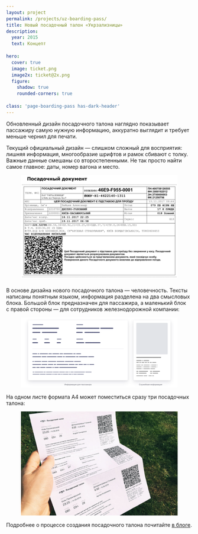 ```yaml
---
layout: project
permalink: /projects/uz-boarding-pass/
title: Новый посадочный талон «Укрзализницы»
description:
  year: 2015
  text: Концепт

hero:
  cover: true
  image: ticket.png
  image2x: ticket@2x.png
  figure:
    shadow: true
    rounded-corners: true

class: 'page-boarding-pass has-dark-header'
---
```


Обновленный дизайн посадочного талона наглядно показывает пассажиру самую нужную информацию, аккуратно выглядит и требует меньше чернил для печати.

Текущий официальный дизайн — слишком сложный для восприятия: лишняя информация, многообразие шрифтов и рамок сбивают с толку. Важные данные смешаны со второстепенными. Не так просто найти самое главное: даты, номер вагона и место.

<figure style="margin-bottom: 1.5em;">
  <img src="/i/projects/uz-boarding-pass/pass-current.png" srcset="/i/projects/uz-boarding-pass/pass-current@2x.png 2x" alt="Посадочный талон «Укрзализницы»">
</figure>

В основе дизайна нового посадочного талона — человечность. Тексты написаны понятным языком, информация разделена на два смысловых блока. Большой блок предназначен для пассажира, а маленький блок с правой стороны — для сотрудников железнодорожной компании:

<figure class="figure--wide">
  <img src="/i/projects/uz-boarding-pass/components.png" srcset="/i/projects/uz-boarding-pass/components@2x.png 2x" alt="Отдельные информационные блоки нового билета — с информацией для пассажиров и служебной информацией">
</figure>

На одном листе формата А4 может поместиться сразу три посадочных талона:

<figure>
  <img src="/i/projects/uz-boarding-pass/three-tickets.jpg" alt="">
</figure>

Подробнее о процессе создания посадочного талона почитайте [в блоге](/blog/uz-boarding-pass/).
